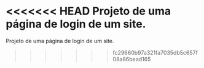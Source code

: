<<<<<<< HEAD
Projeto de uma página de login de um site.
=======
Projeto de uma página de login de um site.
>>>>>>> fc29660b97a321fa7035db5c657f08a86bead165
